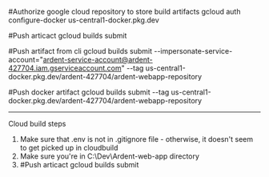 #Authorize google cloud repository to store build artifacts
gcloud auth configure-docker us-central1-docker.pkg.dev  

#Push articact
gcloud builds submit

#Push artifact from cli
gcloud builds submit --impersonate-service-account="ardent-service-account@ardent-427704.iam.gserviceaccount.com" --tag us-central1-docker.pkg.dev/ardent-427704/ardent-webapp-repository

#Push docker artifact
gcloud builds submit --tag us-central1-docker.pkg.dev/ardent-427704/ardent-webapp-repository

-----------------------------------------------------

Cloud build steps
1. Make sure that .env is not in .gitignore file - otherwise, it doesn't seem to get picked up in cloudbuild
2. Make sure you're in C:\Dev\Ardent-web-app directory
3. #Push articact
gcloud builds submit
